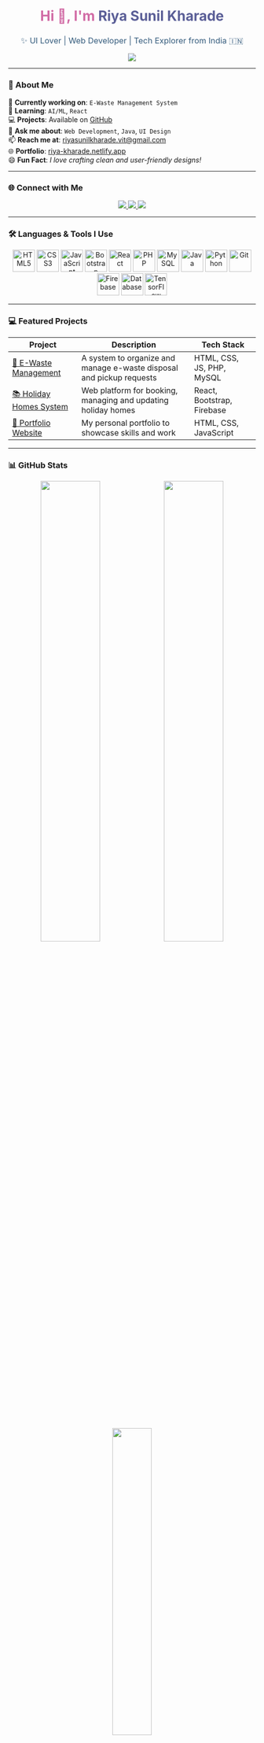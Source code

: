 <h1 align="center" style="color:#d16ba5;">Hi 👋, I'm <span style="color:#5b5f97;">Riya Sunil Kharade</span></h1>
<h3 align="center" style="font-weight:normal; color:#355c7d;">✨ UI Lover | Web Developer | Tech Explorer from India 🇮🇳</h3>

<p align="center">
  <img src="https://capsule-render.vercel.app/api?type=waving&color=gradient&height=200&section=header&text=Welcome%20to%20My%20Profile!&fontSize=35&fontColor=ffffff&animation=twinkling" />
</p>

---

### 🌟 About Me

🎯 **Currently working on**: `E-Waste Management System`  
🌱 **Learning**: `AI/ML`, `React`  
💻 **Projects**: Available on [GitHub](https://github.com/riya-kharade)  
💬 **Ask me about**: `Web Development`, `Java`, `UI Design`  
📫 **Reach me at**: [riyasunilkharade.vit@gmail.com](mailto:riyasunilkharade.vit@gmail.com)  
🌐 **Portfolio**: [riya-kharade.netlify.app](https://riya-kharade.netlify.app)  
😄 **Fun Fact**: *I love crafting clean and user-friendly designs!*

---

### 🌐 Connect with Me

<p align="center">
  <a href="https://www.linkedin.com/in/riya-kharade-9228ba341" target="_blank">
    <img src="https://img.shields.io/badge/LinkedIn-8E44AD?style=for-the-badge&logo=linkedin&logoColor=white" />
  </a>
  <a href="https://www.instagram.com/riiyaasunil" target="_blank">
    <img src="https://img.shields.io/badge/Instagram-F56040?style=for-the-badge&logo=instagram&logoColor=white" />
  </a>
  <a href="https://www.facebook.com/share/146pZMWnDV/" target="_blank">
    <img src="https://img.shields.io/badge/Facebook-0096C7?style=for-the-badge&logo=facebook&logoColor=white" />
  </a>
</p>

---

### 🛠️ Languages & Tools I Use

<p align="center">
  <!-- Frontend -->
  <img src="https://cdn.jsdelivr.net/gh/devicons/devicon/icons/html5/html5-original.svg" title="HTML5" width="45" height="45"/>
  <img src="https://cdn.jsdelivr.net/gh/devicons/devicon/icons/css3/css3-original.svg" title="CSS3" width="45" height="45"/>
  <img src="https://cdn.jsdelivr.net/gh/devicons/devicon/icons/javascript/javascript-original.svg" title="JavaScript" width="45" height="45"/>
  <img src="https://cdn.jsdelivr.net/gh/devicons/devicon/icons/bootstrap/bootstrap-original.svg" title="Bootstrap" width="45" height="45"/>
  <img src="https://cdn.jsdelivr.net/gh/devicons/devicon/icons/react/react-original.svg" title="React" width="45" height="45"/>
  <!-- Backend -->
  <img src="https://cdn.jsdelivr.net/gh/devicons/devicon/icons/php/php-original.svg" title="PHP" width="45" height="45"/>
  <img src="https://cdn.jsdelivr.net/gh/devicons/devicon/icons/mysql/mysql-original.svg" title="MySQL" width="45" height="45"/>
  <img src="https://cdn.jsdelivr.net/gh/devicons/devicon/icons/java/java-original.svg" title="Java" width="45" height="45"/>
  <img src="https://cdn.jsdelivr.net/gh/devicons/devicon/icons/python/python-original.svg" title="Python" width="45" height="45"/>
  <img src="https://cdn.jsdelivr.net/gh/devicons/devicon/icons/git/git-original.svg" title="Git" width="45" height="45"/>
  <!-- Others -->
  <img src="https://cdn.jsdelivr.net/gh/devicons/devicon/icons/firebase/firebase-plain.svg" title="Firebase" width="45" height="45"/>
  <img src="https://img.icons8.com/fluency/48/database.png" title="Database" width="45" height="45"/>
  <img src="https://cdn.jsdelivr.net/gh/devicons/devicon/icons/tensorflow/tensorflow-original.svg" title="TensorFlow" width="45" height="45"/>
</p>

---

### 💻 Featured Projects

| Project | Description | Tech Stack |
|--------|-------------|------------|
| [🌱 E-Waste Management](https://github.com/riya-kharade) | A system to organize and manage e-waste disposal and pickup requests | HTML, CSS, JS, PHP, MySQL |
| [📚 Holiday Homes System](https://github.com/riya-kharade) | Web platform for booking, managing and updating holiday homes | React, Bootstrap, Firebase |
| [📂 Portfolio Website](https://riya-kharade.netlify.app) | My personal portfolio to showcase skills and work | HTML, CSS, JavaScript |

---

### 📊 GitHub Stats

<p align="center">
  <img src="https://github-readme-stats.vercel.app/api?username=riya-kharade&show_icons=true&theme=gruvbox_light&hide_border=true" width="49%" />
  <img src="https://github-readme-streak-stats.herokuapp.com/?user=riya-kharade&theme=gruvbox_light&hide_border=true" width="49%" />
</p>

<p align="center">
  <img src="https://github-readme-stats.vercel.app/api/top-langs/?username=riya-kharade&layout=compact&theme=gruvbox_light&hide_border=true" width="40%" />
</p>

---

<p align="center">
  <img src="https://capsule-render.vercel.app/api?type=waving&color=gradient&height=150&section=footer" />
</p>
